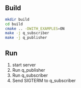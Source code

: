 ## Build

```bash
mkdir build
cd build
cmake .. -DWITH_EXAMPLES=ON
make -j q_subscriber
make -j q_publisher
```

## Run

1. start server
2. Run q_publisher
3. Run q_subscriber
4. Send SIGTERM to q_subscriber